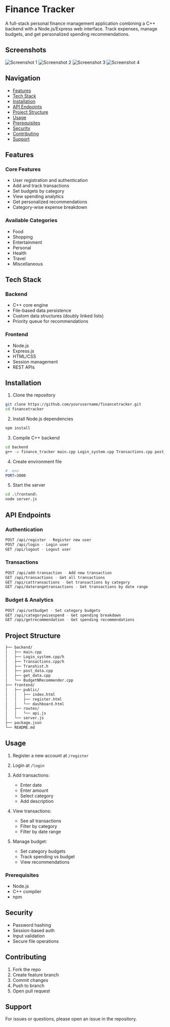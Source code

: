# Finance Tracker

A full-stack personal finance management application combining a C++ backend with a Node.js/Express web interface. Track expenses, manage budgets, and get personalized spending recommendations.

## Screenshots

![Screenshot 1](https://github.com/Luv-valecha/Finance_Tracker/blob/main/project_ss/ss1.png?raw=true)
![Screenshot 2](https://github.com/Luv-valecha/Finance_Tracker/blob/main/project_ss/ss2.png?raw=true)
![Screenshot 3](https://github.com/Luv-valecha/Finance_Tracker/blob/main/project_ss/ss3.png?raw=true)
![Screenshot 4](https://github.com/Luv-valecha/Finance_Tracker/blob/main/project_ss/ss4.png?raw=true)

## Navigation
- [Features](#features)
- [Tech Stack](#tech-stack)
- [Installation](#installation)
- [API Endpoints](#api-endpoints)
- [Project Structure](#project-structure)
- [Usage](#usage)
- [Prerequisites](#prerequisites)
- [Security](#security)
- [Contributing](#contributing)
- [Support](#support)

## Features

### Core Features
- User registration and authentication
- Add and track transactions 
- Set budgets by category
- View spending analytics
- Get personalized recommendations
- Category-wise expense breakdown

### Available Categories
- Food
- Shopping 
- Entertainment
- Personal
- Health
- Travel
- Miscellaneous

## Tech Stack

### Backend
- C++ core engine
- File-based data persistence
- Custom data structures (doubly linked lists)
- Priority queue for recommendations

### Frontend 
- Node.js
- Express.js
- HTML/CSS
- Session management
- REST APIs

## Installation

1. Clone the repository
```bash
git clone https://github.com/yourusername/financetracker.git
cd financetracker
```

2. Install Node.js dependencies
```bash
npm install
```

3. Compile C++ backend
```bash
cd backend
g++ -o finance_tracker main.cpp Login_system.cpp Transactions.cpp post_data.cpp get_data.cpp BudgetNRecommender.cpp
```

4. Create environment file
```bash
# .env
PORT=3000
```

5. Start the server
```bash
cd .\frontend\
node server.js
```

## API Endpoints

### Authentication
```bash
POST /api/register - Register new user
POST /api/login - Login user
GET /api/logout - Logout user
```

### Transactions
```bash
POST /api/add-transaction - Add new transaction
GET /api/transactions - Get all transactions
GET /api/cattransactions - Get transactions by category
GET /api/daterangetransactions - Get transactions by date range
```

### Budget & Analytics
```bash
POST /api/setbudget - Set category budgets
GET /api/categorywisespend - Get spending breakdown
GET /api/getrecommendation - Get spending recommendations
```

## Project Structure

```bash
├── backend/
│   ├── main.cpp
│   ├── Login_system.cpp/h  
│   ├── Transactions.cpp/h
│   ├── Transhist.h
│   ├── post_data.cpp
│   ├── get_data.cpp
│   └── BudgetNRecommender.cpp
├── frontend/
│   ├── public/
│   │   ├── index.html
│   │   ├── register.html 
│   │   └── dashboard.html
│   ├── routes/
│   │   └── api.js
│   └── server.js
├── package.json
└── README.md
```

## Usage

1. Register a new account at `/register`

2. Login at `/login` 

3. Add transactions:
   - Enter date
   - Enter amount
   - Select category
   - Add description

4. View transactions:
   - See all transactions
   - Filter by category
   - Filter by date range

5. Manage budget:
   - Set category budgets
   - Track spending vs budget
   - View recommendations

### Prerequisites
- Node.js
- C++ compiler
- npm

## Security
- Password hashing
- Session-based auth
- Input validation
- Secure file operations

## Contributing
1. Fork the repo
2. Create feature branch
3. Commit changes
4. Push to branch
5. Open pull request

## Support
For issues or questions, please open an issue in the repository.